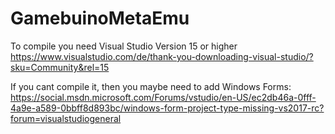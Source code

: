 # GamebuinoMetaEmu
To compile you need Visual Studio Version 15 or higher 
https://www.visualstudio.com/de/thank-you-downloading-visual-studio/?sku=Community&rel=15

If you cant compile it, then you maybe need to add Windows Forms:
https://social.msdn.microsoft.com/Forums/vstudio/en-US/ec2db46a-0fff-4a9e-a589-0bbff8d893bc/windows-form-project-type-missing-vs2017-rc?forum=visualstudiogeneral